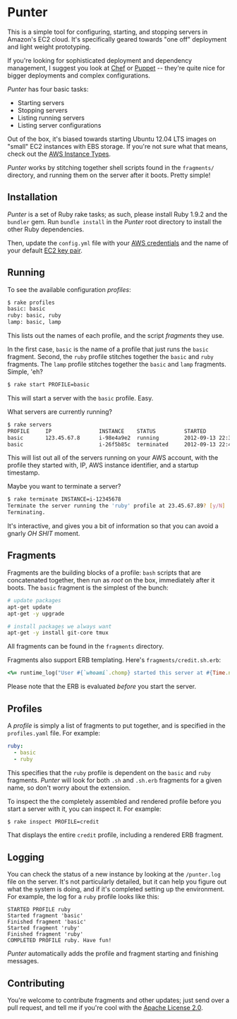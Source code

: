 # Punter

This is a simple tool for configuring, starting, and stopping servers in Amazon's EC2 cloud. It's specifically geared towards "one off" deployment and light weight prototyping.

If you're looking for sophisticated deployment and dependency management, I suggest you look at [Chef](http://www.opscode.com/chef/) or [Puppet](http://puppetlabs.com/)  -- they're quite nice for bigger deployments and complex configurations.

_Punter_ has four basic tasks:

- Starting servers
- Stopping servers
- Listing running servers
- Listing server configurations

Out of the box, it's biased towards starting Ubuntu 12.04 LTS images on "small" EC2 instances with EBS storage. If you're not sure what that means, check out the [AWS Instance Types](http://aws.amazon.com/ec2/#instance).

_Punter_ works by stitching together shell scripts found in the `fragments/` directory, and running them on the server after it boots. Pretty simple!

## Installation

_Punter_ is a set of Ruby rake tasks; as such, please install Ruby 1.9.2 and the `bundler` gem. Run `bundle install` in the _Punter_ root directory to install the other Ruby dependencies.

Then, update the `config.yml` file with your [AWS credentials](https://portal.aws.amazon.com/gp/aws/securityCredentials#access_credentials) and the name of your default [EC2 key pair](https://console.aws.amazon.com/ec2/home#s=KeyPairs).

## Running

To see the available configuration _profiles_:

```bash
$ rake profiles
basic: basic
ruby: basic, ruby
lamp: basic, lamp
```

This lists out the names of each profile, and the script _fragments_ they use. 

In the first case, `basic` is the name of a profile that just runs the `basic` fragment. Second, the `ruby` profile stitches together the `basic` and `ruby` fragments. The `lamp` profile stitches together the `basic` and `lamp` fragments. Simple, 'eh?

```bash
$ rake start PROFILE=basic
```

This will start a server with the `basic` profile. Easy.

What servers are currently running?

```bash
$ rake servers
PROFILE     IP               INSTANCE    STATUS         STARTED
basic       123.45.67.8      i-98e4a9e2  running        2012-09-13 22:37:12 UTC
basic                        i-26f5b85c  terminated     2012-09-13 22:45:04 UTC
```

This will list out all of the servers running on your AWS account, with the profile they started with, IP, AWS instance identifier, and a startup timestamp.

Maybe you want to terminate a server?

```bash
$ rake terminate INSTANCE=i-12345678
Terminate the server running the 'ruby' profile at 23.45.67.89? [y/N]
Terminating.
```

It's interactive, and gives you a bit of information so that you can avoid a gnarly _OH SHIT_ moment.

## Fragments

Fragments are the building blocks of a profile: `bash` scripts that are concatenated together, then run as _root_ on the box, immediately after it boots. The `basic` fragment is the simplest of the bunch:

```bash
# update packages
apt-get update
apt-get -y upgrade

# install packages we always want
apt-get -y install git-core tmux
```

All fragments can be found in the `fragments` directory.

Fragments also support ERB templating. Here's `fragments/credit.sh.erb`:

```ruby
<%= runtime_log("User #{`whoami`.chomp} started this server at #{Time.now}") %>
```

Please note that the ERB is evaluated _before_ you start the server.

## Profiles

A _profile_ is simply a list of fragments to put together, and is specified in the `profiles.yaml` file. For example:

```yaml
ruby:
  - basic
  - ruby
```

This specifies that the `ruby` profile is dependent on the `basic` and `ruby` fragments. _Punter_ will look for both `.sh` and `.sh.erb` fragments for a given name, so don't worry about the extension.

To inspect the the completely assembled and rendered profile before you start a server with it, you can inspect it. For example:

```bash
$ rake inspect PROFILE=credit
```

That displays the entire `credit` profile, including a rendered ERB fragment.

## Logging

You can check the status of a new instance by looking at the `/punter.log` file on the server. It's not particularly detailed, but it can help you figure out what the system is doing, and if it's completed setting up the environment. For example, the log for a `ruby` profile looks like this:

```
STARTED PROFILE ruby
Started fragment 'basic'
Finished fragment 'basic'
Started fragment 'ruby'
Finished fragment 'ruby'
COMPLETED PROFILE ruby. Have fun!
```

_Punter_ automatically adds the profile and fragment starting and finishing messages.

## Contributing

You're welcome to contribute fragments and other updates; just send over a pull request, and tell me if you're cool with the [Apache License 2.0](http://www.apache.org/licenses/LICENSE-2.0.html).
